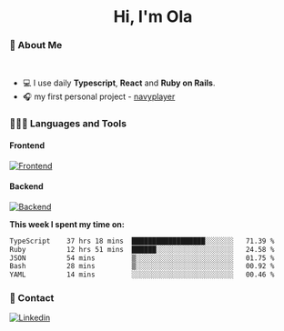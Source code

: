 <h1 align="center">Hi, I'm Ola</h1>

### 💅 About Me

<br/>

- 💻 I use daily **Typescript**, **React** and **Ruby on Rails**.
- 🎧 my first personal project - [navyplayer](https://navyplayer.netlify.app/)

### 👩🏻‍💻 Languages and Tools

#### Frontend

[![Frontend](https://skillicons.dev/icons?i=react,nextjs,ts,js,html,css,scss,tailwind)](https://skillicons.dev)

#### Backend
[![Backend](https://skillicons.dev/icons?i=nodejs,express,nestjs,rails,graphql)](https://skillicons.dev)

**This week I spent my time on:**

<!--START_SECTION:waka-->

```txt
TypeScript    37 hrs 18 mins  ██████████████████░░░░░░░   71.39 %
Ruby          12 hrs 51 mins  ██████░░░░░░░░░░░░░░░░░░░   24.58 %
JSON          54 mins         ▒░░░░░░░░░░░░░░░░░░░░░░░░   01.75 %
Bash          28 mins         ▒░░░░░░░░░░░░░░░░░░░░░░░░   00.92 %
YAML          14 mins         ░░░░░░░░░░░░░░░░░░░░░░░░░   00.46 %
```

<!--END_SECTION:waka-->

### 📨 Contact
  
[![Linkedin](https://skillicons.dev/icons?i=linkedin)](https://linkedin.com/in/aleksandra-kamińska)
